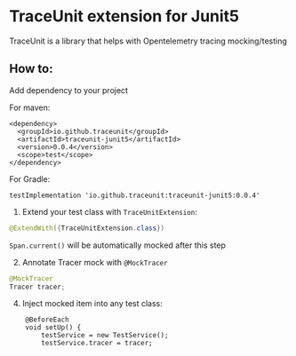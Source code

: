 # TraceUnit extension for Junit5

TraceUnit is a library that helps with Opentelemetry tracing mocking/testing



## How to:

Add dependency to your project

For maven: 
```
<dependency>
  <groupId>io.github.traceunit</groupId>
  <artifactId>traceunit-junit5</artifactId>
  <version>0.0.4</version>
  <scope>test</scope>
</dependency>
```
For Gradle:
```
testImplementation 'io.github.traceunit:traceunit-junit5:0.0.4'
```

1. Extend your test class with `TraceUnitExtension`:
```java
@ExtendWith({TraceUnitExtension.class})
```

`Span.current()` will be automatically mocked after this step

2. Annotate Tracer mock with `@MockTracer`
```java
@MockTracer
Tracer tracer;
```

4. Inject mocked item into any test class:
```
    @BeforeEach
    void setUp() {
        testService = new TestService();
        testService.tracer = tracer;
```